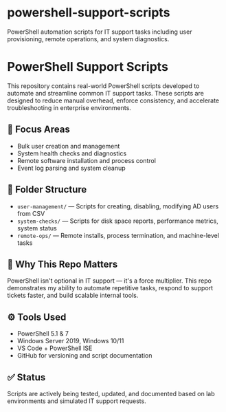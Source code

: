 # powershell-support-scripts
PowerShell automation scripts for IT support tasks including user provisioning, remote operations, and system diagnostics.

# PowerShell Support Scripts

This repository contains real-world PowerShell scripts developed to automate and streamline common IT support tasks. These scripts are designed to reduce manual overhead, enforce consistency, and accelerate troubleshooting in enterprise environments.

## 🔧 Focus Areas

- Bulk user creation and management
- System health checks and diagnostics
- Remote software installation and process control
- Event log parsing and system cleanup

## 📁 Folder Structure

- `user-management/` — Scripts for creating, disabling, modifying AD users from CSV
- `system-checks/` — Scripts for disk space reports, performance metrics, system status
- `remote-ops/` — Remote installs, process termination, and machine-level tasks

## 🧠 Why This Repo Matters

PowerShell isn't optional in IT support — it's a force multiplier. This repo demonstrates my ability to automate repetitive tasks, respond to support tickets faster, and build scalable internal tools.

## ⚙️ Tools Used

- PowerShell 5.1 & 7
- Windows Server 2019, Windows 10/11
- VS Code + PowerShell ISE
- GitHub for versioning and script documentation

## ✅ Status

Scripts are actively being tested, updated, and documented based on lab environments and simulated IT support requests.

